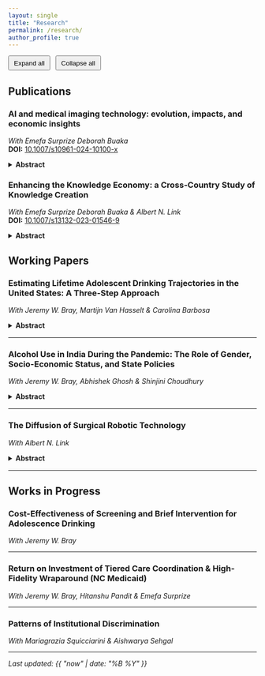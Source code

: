 ```yaml
---
layout: single
title: "Research"
permalink: /research/
author_profile: true
---
```


<div class="btn-group" style="margin: .5rem 0 1rem;">
  <button id="expand">Expand all</button>
  <button id="collapse">Collapse all</button>
</div>

## Publications

### AI and medical imaging technology: evolution, impacts, and economic insights  
*With Emefa Surprize Deborah Buaka*  
**DOI:** [10.1007/s10961-024-10100-x](https://doi.org/10.1007/s10961-024-10100-x)

<details>
  <summary><strong>Abstract</strong></summary>
  <div markdown="1">
This paper examines the transformative impact of Artificial Intelligence (AI) on medical imaging technology, tracing the evolution of medical imaging from the development of X-ray technology in the 19th century, and describing AI’s integration into medical imaging beginning in the second half of the 20th century. This paper explores AI’s role in early disease detection, enhanced diagnostics, and streamlined workflows. Legal considerations are also discussed, exemplified by proposed regulations such as the EU’s Artificial Intelligence Act and the U.S. Algorithmic Accountability Act.
  </div>
</details>

### Enhancing the Knowledge Economy: a Cross-Country Study of Knowledge Creation  
*With Emefa Surprize Deborah Buaka & Albert N. Link*  
**DOI:** [10.1007/s13132-023-01546-9](https://doi.org/10.1007/s13132-023-01546-9)

<details>
  <summary><strong>Abstract</strong></summary>
  <div markdown="1">
We identify quantitatively, using cross-country data from the Global Innovation Index, a path through which R&D (research and development) operates to affect economic growth and development. The path we consider is one that relates to enhancing the knowledge economy. Specifically, we contribute to the literature through the quantification of the antecedents and consequences of newly created knowledge: R&D → creation of new knowledge → economic growth and development. And, we show statistically that the R&D → creation of new knowledge relationship is enhanced when businesses collaborate with universities. Not only is this collaborative indirect relationship new to the knowledge creation literature, but also it is based on the estimation of a model specification that has not previously been considered.
  </div>
</details>

## Working Papers

### Estimating Lifetime Adolescent Drinking Trajectories in the United States: A Three-Step Approach  
*With Jeremy W. Bray, Martijn Van Hasselt & Carolina Barbosa*

<details>
  <summary><strong>Abstract</strong></summary>
  <div markdown="1">
**Background:** Understanding drinking trajectories from adolescence to old age is crucial for assessing the long-term effects of intervention programs for adolescent drinking. This study estimates transition probabilities between alcohol consumption levels to understand the long-term drinking trajectories of adolescents in the U.S. 

**Methods:** We used Bayesian Simulation to compute transition probabilities from age 12 to 65 in the U.S. for four drinking risk levels (low, medium, high, very high), abstinence, and alcohol dependence. Estimated transition probabilities were calibrated using simulated annealing. 

**Results:** Across 16 age groups, the 1-year probability of remaining in the same state from age 12 to 65 averaged 0.84 (abstinent), 0.47 (low risk), 0.31 (medium risk), 0.33 (high risk), 0.33 (very high risk), and 0.49 (alcohol dependence). The probability of remaining abstinent decreased significantly at age 21 and then increased gradually over time. People in higher risk drinking states had a higher probability of transitioning to alcohol dependence.  

**Limitations:** This study lacks prior data on transitioning from alcohol dependence to other drinking states among adolescents, leading to potentially inaccurate transition probabilities. Additionally, while transition probabilities were estimated by sex, other factors such as race, geography, and religion were not considered, limiting the model’s generalizability.

**Conclusion:** Transition probabilities for alcohol use states are essential to understanding the progression of alcohol use over a lifetime. These transition probabilities can also be used as inputs to model the long-term impacts of intervention programs for adolescent drinking.

**Implications:** These findings provide a framework for evaluating intervention programs and guiding healthcare resource allocation to reduce adolescent alcohol consumption.
  </div>
</details>

---

### Alcohol Use in India During the Pandemic: The Role of Gender, Socio-Economic Status, and State Policies  
*With Jeremy W. Bray, Abhishek Ghosh & Shinjini Choudhury*

<details>
  <summary><strong>Abstract</strong></summary>
  <div markdown="1">
**Objectives**  
This study investigates the change in alcohol use following the COVID-19 lockdown in India, with a focus on gender differences and the influence of socioeconomic status and state policies.

**Methods**  
Data were sourced from the National Family Health Survey (NFHS-5), comprising 13 states and Union Territories, conducted in two phases: pre-lockdown (June 2019 to January 2020) and post-lockdown (October 2020 to May 2021). The NFHS-5 used a multi-stage sampling approach that was stratified by gender. The analysis included 312,101 respondents, with 128,258 surveyed pre-lockdown and 183,843 post-lockdown. Outcome variables were alcohol use and frequency of use, categorized into abstinence, less than once a week, about once a week, and almost every day.

**Results**  
Women showed a 0.15% decrease in abstinence (p = .006), with increases in drinking frequencies, particularly among rural women, those with no education (p < .001), and the poorest economic groups (p < .001). Conversely, women with higher education (p < .001) and from scheduled tribes (p < .001) increased their abstinence. Men showed a 1.64% increase in abstinence (p < .001), with significant decreases in drinking frequencies, especially in urban areas (p < .001), higher education (p = .002), and the richest groups (p < .001). Men in states with restricted sales policies saw an increase in abstinence (p < .001), while women in these states increased their drinking frequency. 

**Conclusion**  
The COVID-19 lockdown had a differential impact on alcohol use among men and women in India, highlighting the need for gender-responsive alcohol policies. 
  </div>
</details>

---

### The Diffusion of Surgical Robotic Technology  
*With Albert N. Link*

<details>
  <summary><strong>Abstract</strong></summary>
  <div markdown="1">
An understanding of the diffusion of surgical robotic technology is a contribution to the academic literature on the diffusion of new technology in itself, and also it is a precursor to effective U.S. public policies toward this burgeoning new technology. Using patent application information from filings with the U.S. Patent and Trademark Office, we characterize the diffusion of this technology in terms of a traditional S-curve model. We also hypothesize a theory of the distribution of surgical robotic technology, and we test our theory empirically. Our findings are a precursor to the promulgation of public sector performance standards for the use of the technology in open surgery.
  </div>
</details>

---

## Works in Progress

### Cost-Effectiveness of Screening and Brief Intervention for Adolescence Drinking  
*With Jeremy W. Bray*

---

### Return on Investment of Tiered Care Coordination & High-Fidelity Wraparound (NC Medicaid)  
*With Jeremy W. Bray, Hitanshu Pandit & Emefa Surprize*

---

### Patterns of Institutional Discrimination  
*With Mariagrazia Squicciarini & Aishwarya Sehgal*

---

*Last updated: {{ "now" | date: "%B %Y" }}*

<style>
  details summary { cursor: pointer; }
  details { margin: 0.4rem 0 1rem; }
  .btn-group button { padding: 0.35rem 0.6rem; margin-right: 0.4rem; }
</style>
<script>
  (function(){
    const expandBtn = document.getElementById('expand');
    const collapseBtn = document.getElementById('collapse');
    const all = () => Array.from(document.querySelectorAll('details'));
    expandBtn?.addEventListener('click', () => all().forEach(d => d.open = true));
    collapseBtn?.addEventListener('click', () => all().forEach(d => d.open = false));
  })();
</script>
